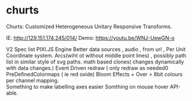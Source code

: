 # churts
Churts: Customized Heterogeneous Unitary Responsive Transforms.


IE: http://129.151.174.245/014/
Demo: https://youtu.be/WNJ-UewGN-o


V2 Spec list 
PIXI.JS Engine 
Better data sources  , audio , from url , 
Per Unit Coordinate system. 
Arcs(wiht ot without middle point lines) , possibly path list in similar style of svg paths. 
math based clones( changes dynamically with data changes.) 
Event Driven redraw ( only redraw as needed0 
PreDefinedColormaps ( ie red oxide)
Bloom Effects + Over > 8bit colours per channel mapping.  
Something to make labelling axes easier
Somthing on mouse hover 
API-able.


